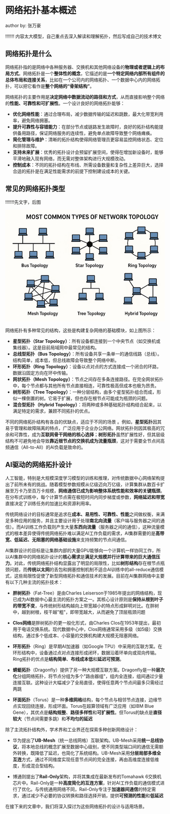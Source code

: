 <!--Copyright © ZOMI 适用于[License](https://github.com/Infrasys-AI/AIInfra)版权许可-->

# 网络拓扑基本概述

author by: 张万豪

!!!!!!!
内容太大模型，自己重点去深入解读和理解拓扑，然后写成自己的技术博文

## 网络拓扑是什么

网络拓扑指的是网络中各种服务器、交换机和其他网络设备的**物理或者逻辑上的布局方式**。网络拓扑是一个**整体性的概念**，它描述的是**一个特定网络内部所有组件的总体布局和连接关系**，比如在一个公司内的网络拓扑、一个数据中心内的网络拓扑，可以把它看作是**整个网络的“骨架结构”**。

网络拓扑的主要作用是**决定网络中数据流动的路径和方式**，从而直接影响整个网络的**性能、可靠性和可扩展性**。一个设计良好的网络拓扑能够：

- **优化网络性能**：通过合理布局，减少数据传输的延迟和跳数，最大化带宽利用率，避免网络拥塞。
- **提升可靠性与容错能力**：在部分节点或链路发生故障时，良好的拓扑结构能提供备用路径，保证网络服务的连续性，避免单点故障导致整个网络瘫痪。
- **简化管理与维护**：清晰的拓扑结构使得网络管理员更容易监控网络状态、定位和排除故障。
- **支持未来扩展**：优秀的拓扑设计会预留扩展空间，使得在增加新设备时，能够平滑地融入现有网络，而无需对整体架构进行大规模改动。
- **控制成本**：不同的拓扑结构在布线、所需设备数量和复杂性上差异巨大，选择合适的拓扑是在满足性能需求的前提下控制建设成本的关键。

## 常见的网络拓扑类型

!!!!!!!先文字，后图

![alt text](./images/05NetTopoIntro01.jpg)

网络拓扑有多种常见的结构，这些是构建复杂网络的基础模块，如上图所示：

- **星型拓扑（Star Topology）**：所有设备都连接到一个中央节点（如交换机或集线器）。这是目前局域网中最常见的结构。
- **总线型拓扑（Bus Topology）**：所有设备共享一条单一的通信线路（总线）。结构简单，成本低，但总线故障会导致整个网络中断。
- **环形拓扑（Ring Topology）**：设备以点对点的方式连接成一个闭合的环路，数据沿固定方向在环中传输。
- **网状拓扑（Mesh Topology）**：节点之间存在多条连接路径。在完全网状拓扑中，每个节点都与其他所有节点直接相连，可靠性极高但成本也极为昂贵。
- **树形拓扑（Tree Topology）**：一种分层结构，由多个星型拓扑组合而成，形似一棵倒置的树。它易于扩展，但也存在根节点可能成为瓶颈的问题。
- **混合型拓扑（Hybrid Topology）**：将两种或多种基础拓扑结构结合起来，以满足特定的需求，兼顾不同拓扑的优点。

不同的网络拓扑结构有各自的优缺点，适应于不同的场景 。例如，**星型拓扑**因其易于管理和故障隔离的特点，广泛应用于企业办公网络。网状拓扑则因其极高的冗余和可靠性，成为**互联网骨干网络的核心选择**；**树形拓扑**虽然扩展性好，但其层级结构不可避免地会导致**靠近根节点的交换机成为流量瓶颈**，这对于需要全节点间高频通信（All-to-All）的AI负载是致命的。

## AI驱动的网络拓扑设计

人工智能，特别是大规模深度学习模型的训练和推理，对传统数据中心网络架构提出了前所未有的挑战。随着模型参数规模从亿级迈向万亿级，计算集群从数百卡扩展至万卡乃至百万卡规模，**网络通信已成为影响整体系统性能和效率的关键瓶颈**。在分布式训练中，每个计算节点需在极短时间内同步梯度或参数，**网络延迟和带宽**直接决定了训练任务的加速比和资源利用率。

传统网络设计的目标通常是追求在**成本、易用性、可靠性、性能**之间做权衡，来满足多种应用的服务，并且主要设计用于处理**南北向流量**（客户端与服务器之间的通信）。而AI训练工作负载则产生大量**东西向流量**（服务器之间的通信），这种流量模式的根本差异使得传统网络拓扑难以满足AI工作负载的需求，AI集群需要的是**高带宽、低延迟、无阻塞的网络基础设施**来支持频繁的节点间通信。

AI集群设计的目标是让集群内部的大量GPU能够向一个计算机一样协同工作，所以AI集群中的网络拓扑设计的**核心需求**是**满足大规模并行计算带来的巨大通信压力**。对此，传统网络拓扑结构显露出了明显的局限性，比如**树形结构**存在根节点瓶颈问题，而**传统以太网**的丢包和拥塞控制机制不适合AI训练中的all-reduce通信模式，这些局限性促使了新型网络拓扑和通信技术的发展。目前在AI集群网络中主要有以下几种主流的拓扑技术：

- **胖树拓扑**（Fat-Tree）是由Charles Leiserson于1985年提出的网络结构，现已成为AI数据中心最主流的拓扑方案之一。其核心设计原则是**保持从根到叶子的带宽不变**，与传统树形结构越向上带宽越小的特点形成鲜明对比。在胖树中，越到树根，枝干越"粗"，即带宽越大，从而避免了顶层瓶颈问题

- **Clos网络**是胖树拓扑的更一般化形式，由Charles Clos在1953年提出，最初用于电话交换系统。现代数据中心中，Clos网络通常采用多级（如5级）交换结构，通过多个低成本、小容量的交换机构建大规模无阻塞网络。

- **环形拓扑**（Ring）是早期AI加速器（如Google TPU）中采用的互联方案。在环形结构中，设备通过点对点连接形成闭环，数据沿着环单向或双向传输。Ring拓扑的优点是**结构简单**、**布线成本低**和**延迟可预测**。
- **蜻蜓拓扑**（Dragonfly）提供了另一种大规模互联方案。Dragonfly是一种**层次化**分组网络拓扑，将节点分组为多个"路由器组"，组内全连接，组间通过少量连接互联。这种设计大幅减少了全局直径，使得任意两个节点间最多只需经过两跳

- **环面拓扑**（Torus）是一种**多维网格**结构，每个节点与相邻节点连接，边缘节点实现回绕连接，形成环面。Torus在超算领域有广泛应用（如IBM Blue Gene），其优点是**结构规整**、**路径多样性**和**可扩展性**。但Torus的缺点是**直径较大**（节点间需要多跳）和**不均匀的延迟**

除了主流拓扑结构外，学术界和工业界还在探索多种创新网络设计：

- 华为提出了**UB-Mesh**（统一总线网格）互联架构。UB-Mesh采用**统一总线协议**，将本地总线的概念扩展至数据中心级别，使不同类型端口间的通信无需额外转换，既降低了延迟，也简化了系统结构。UB-Mesh采用**分层局部多维全互连**方式，通过不同维度实现任意节点间的完全连接，再由高维度连接低维度，形成混合型结构。

- 博通则提出了**Rail-Only**架构，并将其集成在最新发布的Tomahawk 6交换机芯片中。Rail-Only是一种**高度简化的互连方案**，针对AI工作负载的通信模式进行了优化。与传统通用网络不同，Rail-Only专注于**加速器间通信**的特定需求，通过减少不必要的协议转换和路径选择开销，提供**可预测的性能**和**低延迟**

在接下来的文章中，我们将深入探讨为这些网络拓扑的设计与适用场景。
